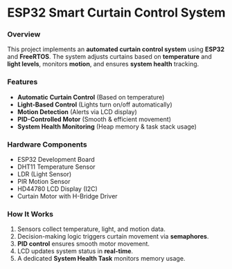 # ESP32 Smart Curtain Control System

### Overview
This project implements an **automated curtain control system** using **ESP32** and **FreeRTOS**. The system adjusts curtains based on **temperature** and **light levels**, monitors **motion**, and ensures **system health** tracking.

### Features
-  **Automatic Curtain Control** (Based on temperature)
-  **Light-Based Control** (Lights turn on/off automatically)
-  **Motion Detection** (Alerts via LCD display)
-  **PID-Controlled Motor** (Smooth & efficient movement)
-  **System Health Monitoring** (Heap memory & task stack usage)

### Hardware Components
- ESP32 Development Board
- DHT11 Temperature Sensor
- LDR (Light Sensor)
- PIR Motion Sensor
- HD44780 LCD Display (I2C)
- Curtain Motor with H-Bridge Driver

### How It Works
1. Sensors collect temperature, light, and motion data.
2. Decision-making logic triggers curtain movement via **semaphores**.
3. **PID control** ensures smooth motor movement.
4. LCD updates system status in **real-time**.
5. A dedicated **System Health Task** monitors memory usage.

